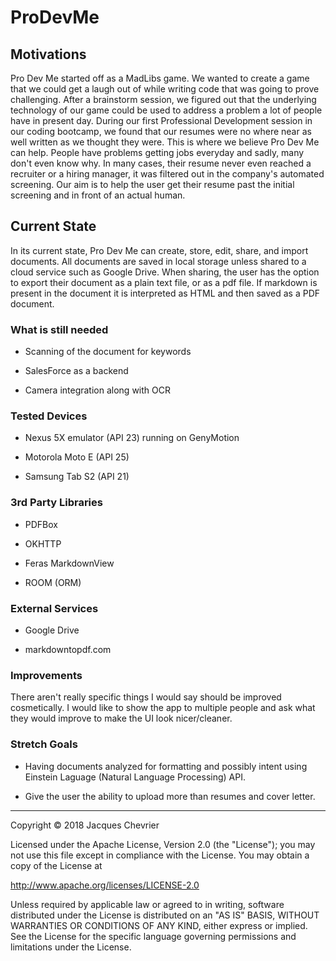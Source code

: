 # ProDevMe

## Motivations

Pro Dev Me started off as a MadLibs game. We wanted to create a game that we could 
get a laugh out of while writing code that was going to prove challenging.
After a brainstorm session, we figured out that the underlying technology
of our game could be used to address a problem a lot of people have in present day.
During our first Professional Development session in our coding bootcamp, we found 
that our resumes were no where near as well written as we thought they were.
This is where we believe Pro Dev Me can help.
People have problems getting jobs everyday and sadly, many don't even know why.
In many cases, their resume never even reached a recruiter or a hiring manager,
it was filtered out in the company's automated screening. Our aim is to help the
user get their resume past the initial screening and in front of an actual human.

## Current State

In its current state, Pro Dev Me can create, store, edit, share, and import documents.
All documents are saved in local storage unless shared to a cloud service such as
Google Drive. When sharing, the user has the option to export their document as a
plain text file, or as a pdf file. If markdown is present in the document it is 
interpreted as HTML and then saved as a PDF document.

### What is still needed

+ Scanning of the document for keywords

+ SalesForce as a backend

+ Camera integration along with OCR

### Tested Devices

+ Nexus 5X emulator (API 23) running on GenyMotion

+ Motorola Moto E (API 25)

+ Samsung Tab S2 (API 21)

### 3rd Party Libraries

+ PDFBox

+ OKHTTP

+ Feras MarkdownView

+ ROOM (ORM)

### External Services

+ Google Drive

+ markdowntopdf.com

### Improvements

There aren't really specific things I would say should be improved cosmetically.
I would like to show the app to multiple people and ask what they would improve
to make the UI look nicer/cleaner.

### Stretch Goals

+ Having documents analyzed for formatting and possibly intent using Einstein
Laguage (Natural Language Processing) API.

+ Give the user the ability to upload more than resumes and cover letter.


**********************************************************************************

Copyright &copy; 2018 Jacques Chevrier

Licensed under the Apache License, Version 2.0 (the "License");
you may not use this file except in compliance with the License.
You may obtain a copy of the License at

http://www.apache.org/licenses/LICENSE-2.0

Unless required by applicable law or agreed to in writing, software
distributed under the License is distributed on an "AS IS" BASIS,
WITHOUT WARRANTIES OR CONDITIONS OF ANY KIND, either express or implied.
See the License for the specific language governing permissions and
limitations under the License.
